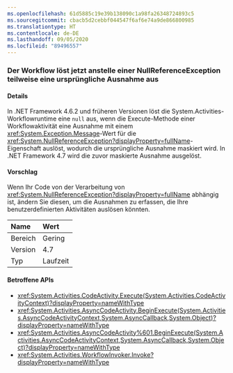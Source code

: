 ```yaml
---
ms.openlocfilehash: 61d5885c19e39b138090c1a98fa26348724893c5
ms.sourcegitcommit: cbacb5d2cebbf044547f6af6e74a9de866800985
ms.translationtype: HT
ms.contentlocale: de-DE
ms.lasthandoff: 09/05/2020
ms.locfileid: "89496557"
---
```

### <a name="workflow-now-throws-original-exception-instead-of-nullreferenceexception-in-some-cases"></a>Der Workflow löst jetzt anstelle einer NullReferenceException teilweise eine ursprüngliche Ausnahme aus

#### <a name="details"></a>Details

In .NET Framework 4.6.2 und früheren Versionen löst die System.Activities-Workflowruntime eine <code>null</code> aus, wenn die Execute-Methode einer Workflowaktivität eine Ausnahme mit einem <xref:System.Exception.Message>-Wert für die <xref:System.NullReferenceException?displayProperty=fullName>-Eigenschaft auslöst, wodurch die ursprüngliche Ausnahme maskiert wird. In .NET Framework 4.7 wird die zuvor maskierte Ausnahme ausgelöst.

#### <a name="suggestion"></a>Vorschlag

Wenn Ihr Code von der Verarbeitung von <xref:System.NullReferenceException?displayProperty=fullName> abhängig ist, ändern Sie diesen, um die Ausnahmen zu erfassen, die Ihre benutzerdefinierten Aktivitäten auslösen könnten.

| Name    | Wert       |
|:--------|:------------|
| Bereich   |Gering|
|Version|4.7|
|Typ|Laufzeit|

#### <a name="affected-apis"></a>Betroffene APIs

- <xref:System.Activities.CodeActivity.Execute(System.Activities.CodeActivityContext)?displayProperty=nameWithType>
- <xref:System.Activities.AsyncCodeActivity.BeginExecute(System.Activities.AsyncCodeActivityContext,System.AsyncCallback,System.Object)?displayProperty=nameWithType>
- <xref:System.Activities.AsyncCodeActivity%601.BeginExecute(System.Activities.AsyncCodeActivityContext,System.AsyncCallback,System.Object)?displayProperty=nameWithType>
- <xref:System.Activities.WorkflowInvoker.Invoke?displayProperty=nameWithType>

<!--

#### Affected APIs

- `M:System.Activities.CodeActivity.Execute(System.Activities.CodeActivityContext)`
- `M:System.Activities.AsyncCodeActivity.BeginExecute(System.Activities.AsyncCodeActivityContext,System.AsyncCallback,System.Object)`
- ``M:System.Activities.AsyncCodeActivity`1.BeginExecute(System.Activities.AsyncCodeActivityContext,System.AsyncCallback,System.Object)``
- `M:System.Activities.WorkflowInvoker.Invoke`

-->
